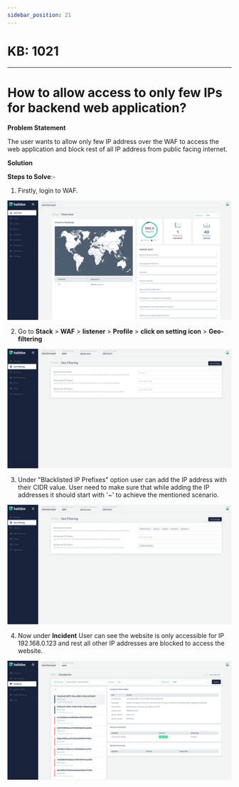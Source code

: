 ```yaml
---
sidebar_position: 21
---
```


# KB: 1021
-----------

# How to allow access to only few IPs for backend web application?

**Problem Statement**

The user wants to allow only few IP address over the WAF to access the web application and block rest of all IP address from public facing internet.

**Solution**

**Steps to Solve**:-

1. Firstly, login to WAF.

![kb-1021](/img/waf/kb/v2/overview_kb_1021_1.png)

2. Go to  **Stack** > **WAF** > **listener** > **Profile** > **click on setting icon** > **Geo-filtering**

![kb-1021](/img/waf/kb/v2/geo_kb_1021_2.png)

3. Under "Blacklisted IP Prefixes" option user can add the IP address with their CIDR value. User need to make sure that while adding the IP addresses it should start with '~' to achieve the mentioned scenario.

![kb-1021](/img/waf/kb/v2/geo_kb_1021_3.png)

4. Now under **Incident** User can see the website is only accessible for IP 192.168.0.123 and rest all other IP addresses are blocked to access the website.

![kb-1021](/img/waf/kb/v2/incident_kb_1021_4.png)



